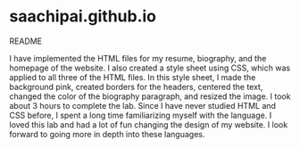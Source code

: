 # saachipai.github.io

README

I have implemented the HTML files for my resume, biography, and the homepage
of the website. I also created a style sheet using CSS, which was applied to
all three of the HTML files. In this style sheet, I made the background pink,
created borders for the headers, centered the text, changed the color of the
biography paragraph, and resized the image. I took about 3 hours to complete the
lab. Since I have never studied HTML and CSS before, I spent a long time
familiarizing myself with the language. I loved this lab and had a lot of fun
changing the design of my website. I look forward to going more in depth into
these languages. 











